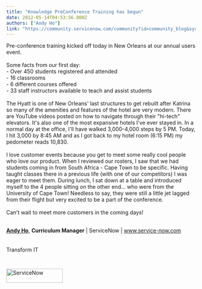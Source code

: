 ```yaml
---
title: "Knowledge PreConference Training has begun"
date: 2012-05-14T04:53:56.000Z
authors: ["Andy Ho"]
link: "https://community.servicenow.com/community?id=community_blog&sys_id=e75c6aa1dbd0dbc01dcaf3231f961942"
---
```

<p>Pre-conference training kicked off today in New Orleans at our annual users event. <br/><br/>Some facts from our first day:<br/>- Over 450 students registered and attended<br/>- 16 classrooms<br/>- 6 different courses offered<br/>- 33 staff instructors available to teach and assist students<br/><br/>The Hyatt is one of New Orleans' last structures to get rebuilt after Katrina so many of the amenities and features of the hotel are very modern. There are YouTube videos posted on how to navigate through their "hi-tech" elevators. It's also one of the most expansive hotels I've ever stayed in. In a normal day at the office, I'll have walked 3,000-4,000 steps by 5 PM. Today, I hit 3,000 by 8:45 AM and as I got back to my hotel room (6:15 PM) my pedometer reads 10,830. <br/><br/>I love customer events because you get to meet some really cool people who love our product. When I reviewed our rosters, I saw that we had students coming in from South Africa - Cape Town to be specific. Having taught classes there in a previous life (with one of our competitors) I was eager to meet them. During lunch, I sat down at a table and introduced myself to the 4 people sitting on the other end... who were from the University of Cape Town! Needless to say, they were still a little jet lagged from their flight but very excited to be a part of the conference.<br/><br/>Can't wait to meet more customers in the coming days!<br/><br/></p><p><strong><a title="k-external-small" class="jive-link-external-small" href="http://community.service-now.com/users/andyho" rel="nofollow" target="_blank">Andy Ho</a></strong>, <strong>Curriculum Manager</strong> | ServiceNow | <a title="k-external-small" class="jive-link-external-small" href="http://www.service-now.com" rel="nofollow" target="_blank">www.service-now.com</a><br/><br/><br/>Transform IT<br/><br/><br/><a href="http://www.service-now.com" rel="nofollow" target="_blank"><img alt="ServiceNow" border="0" height="37" src="http://community.service-now.com/files/shared/servicenow-logo.png" vspace="8" width="150"/></a></p>